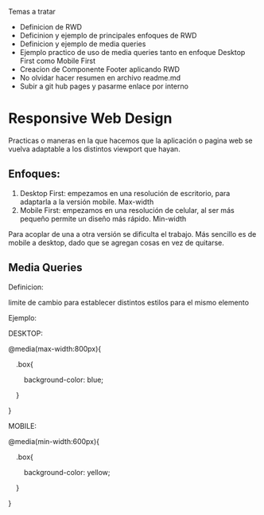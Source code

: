 
Temas a tratar 

- Definicion de RWD
- Deficinion y ejemplo de principales enfoques de RWD
- Definicion y ejemplo de media queries
- Ejemplo practico de uso de media queries tanto en enfoque Desktop First como Mobile First
- Creacion de Componente Footer aplicando RWD
- No olvidar hacer resumen en archivo readme.md
- Subir a git hub pages y pasarme enlace por interno


# Responsive Web Design

Practicas o maneras en la que hacemos que la aplicación o pagina web se vuelva adaptable a los distintos viewport que hayan.

## Enfoques:

1. Desktop First: empezamos en una resolución de escritorio, para adaptarla a la versión mobile. Max-width
2. Mobile First: empezamos en una resolución de celular, al ser más pequeño permite un diseño más rápido. Min-width

Para acoplar de una a otra versión se dificulta el trabajo. Más sencillo es de mobile a desktop, dado que se agregan cosas en vez de quitarse.

## Media Queries

Definicion:

limite de cambio para establecer distintos estilos para el mismo elemento

Ejemplo:

DESKTOP:

@media(max-width:800px){

    .box{

        background-color: blue;

    }

}

MOBILE:

@media(min-width:600px){

    .box{

        background-color: yellow;

    }

}
